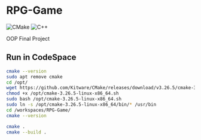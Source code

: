 # RPG-Game
![CMake](https://img.shields.io/badge/CMake3.26.4-%23008FBA.svg?style=for-the-badge&logo=cmake&logoColor=white)
![C++](https://img.shields.io/badge/c++17-%2300599C.svg?style=for-the-badge&logo=c%2B%2B&logoColor=white)

OOP Final Project

## Run in CodeSpace

```bash
cmake --version
sudo apt remove cmake
cd /opt/
wget https://github.com/Kitware/CMake/releases/download/v3.26.5/cmake-3.26.5-linux-x86_64.sh
chmod +x /opt/cmake-3.26.5-linux-x86_64.sh
sudo bash /opt/cmake-3.26.5-linux-x86_64.sh
sudo ln -s /opt/cmake-3.26.5-linux-x86_64/bin/* /usr/bin
cd /workspaces/RPG-Game/
cmake --version

cmake .
cmake --build .
```
